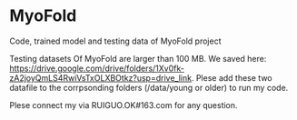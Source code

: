 # MyoFold
Code, trained model and testing data of MyoFold project

Testing datasets Of MyoFold are larger than 100 MB. We saved here: https://drive.google.com/drive/folders/1Xv0fk-zA2joyQmLS4RwiVsTxOLXBOtkz?usp=drive_link. Plese add these two datafile to the corrpsonding folders (/data/young or older) to run my code.


Plese connect my via RUIGUO.OK#163.com for any question. 
